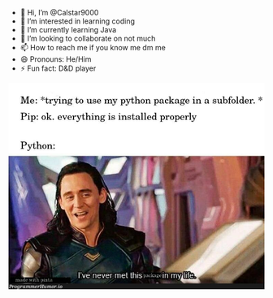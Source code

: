 - 👋 Hi, I’m @Calstar9000
- 👀 I’m interested in learning coding
- 🌱 I’m currently learning Java
- 💞️ I’m looking to collaborate on not much
- 📫 How to reach me if you know me dm me
- 😄 Pronouns: He/Him
- ⚡ Fun fact: D&D player

![meme](DEARLORDPIPWHY.jpg)


<!---
Calstar9000/Calstar9000 is a ✨ special ✨ repository because its `README.md` (this file) appears on your GitHub profile.
You can click the Preview link to take a look at your changes.
--->
